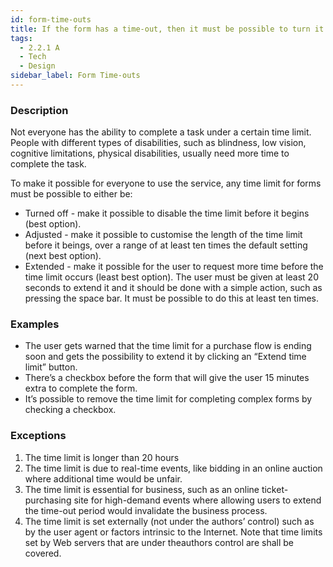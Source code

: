 ```yaml
---
id: form-time-outs
title: If the form has a time-out, then it must be possible to turn it off, adjust or extend it
tags:
  - 2.2.1 A
  - Tech
  - Design
sidebar_label: Form Time-outs
---
```


### Description

Not everyone has the ability to complete a task under a certain time limit. People with different types of disabilities, such as blindness, low vision, cognitive limitations, physical disabilities, usually need more time to complete the task. 

To make it possible for everyone to use the service, any time limit for forms must be possible to either be:
- Turned off - make it possible to disable the time limit before it begins (best option).
- Adjusted - make it possible to customise the length of the time limit before it beings, over a range of at least ten times the default setting (next best option).
- Extended - make it possible for the user to request more time before the time limit occurs (least best option). The user must be given at least 20 seconds to extend it and it should be done with a simple action, such as pressing the space bar. It must be possible to do this at least ten times.

### Examples

- The user gets warned that the time limit for a purchase flow is ending soon and gets the possibility to extend it by clicking an “Extend time limit” button. 
- There’s a checkbox before the form that will give the user 15 minutes extra to complete the form.
- It’s possible to remove the time limit for completing complex forms by checking a checkbox. 

### Exceptions

1. The time limit is longer than 20 hours
2. The time limit is due to real-time events, like bidding in an online auction where additional time would be unfair.
3. The time limit is essential for business, such as an online ticket-purchasing site for high-demand events where allowing users to extend the time-out period would invalidate the business process.
4. The time limit is set externally (not under the authors’ control) such as by the user agent or factors intrinsic to the Internet. Note that time limits set by Web servers that are under theauthors control are shall be covered. 
